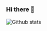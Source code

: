 ### Hi there 👋

![Github stats](https://github-readme-stats.vercel.app/api?username=yourusername&theme=highcontrast&show_icons=true&count_private=true)

<!--
**ranierelm/ranierelm** is a ✨ _special_ ✨ repository because its `README.md` (this file) appears on your GitHub profile.

Here are some ideas to get you started:

- 🔭 I’m currently working on ...
- 🌱 I’m currently learning ...
- 👯 I’m looking to collaborate on ...
- 🤔 I’m looking for help with ...
- 💬 Ask me about ...
- 📫 How to reach me: ...
- 😄 Pronouns: ...
- ⚡ Fun fact: ...
-->
